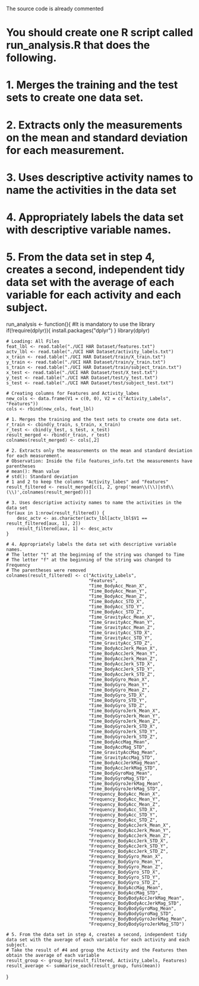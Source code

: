 The source code is already commented

# You should create one R script called run_analysis.R that does the following. 
# 1. Merges the training and the test sets to create one data set.
# 2. Extracts only the measurements on the mean and standard deviation for each measurement. 
# 3. Uses descriptive activity names to name the activities in the data set
# 4. Appropriately labels the data set with descriptive variable names. 
# 5. From the data set in step 4, creates a second, independent tidy data set with the average of each variable for each activity and each subject.


run_analysis <- function(){
    #It is mandatory to use the library
    if(!require(dplyr)){
        install.packages("dplyr")
    }
    library(dplyr)
    
    # Loading: All Files
    feat_lbl <- read.table("./UCI HAR Dataset/features.txt")
    actv_lbl <- read.table("./UCI HAR Dataset/activity_labels.txt")
    x_train <- read.table("./UCI HAR Dataset/train/X_train.txt")
    y_train <- read.table("./UCI HAR Dataset/train/y_train.txt")
    s_train <- read.table("./UCI HAR Dataset/train/subject_train.txt")
    x_test <- read.table("./UCI HAR Dataset/test/X_test.txt")
    y_test <- read.table("./UCI HAR Dataset/test/y_test.txt")
    s_test <- read.table("./UCI HAR Dataset/test/subject_test.txt")
    
    # Creating columns for Features and Activity_labes 
    new_cols <- data.frame(V1 = c(0, 0), V2 = c("Activity_Labels", "Features"))
    cols <- rbind(new_cols, feat_lbl)
    
    # 1. Merges the training and the test sets to create one data set.
    r_train <- cbind(y_train, s_train, x_train)
    r_test <- cbind(y_test, s_test, x_test)
    result_merged <- rbind(r_train, r_test)
    colnames(result_merged) <- cols[,2]
    
    # 2. Extracts only the measurements on the mean and standard deviation for each measurement.
    # Observation: Inside the file features_info.txt the measurements have parentheses
    # mean(): Mean value
    # std(): Standard deviation
    # 1 and 2 to keep the columns "Activity_labes" and "Features"
    result_filtered <- result_merged[c(1, 2, grep('mean\\(\\)|std\\(\\)',colnames(result_merged)))]
    
    # 3. Uses descriptive activity names to name the activities in the data set
    for(aux in 1:nrow(result_filtered)) {
        desc_actv <- as.character(actv_lbl[actv_lbl$V1 == result_filtered[aux, 1], 2])
        result_filtered[aux, 1] <- desc_actv
    }
    
    # 4. Appropriately labels the data set with descriptive variable names.
    # The letter "t" at the beginning of the string was changed to Time
    # The letter "f" at the beginning of the string was changed to Frequency
    # The parentheses were removed
    colnames(result_filtered) <- c("Activity_Labels", 
                                   "Features", 
                                   "Time_BodyAcc_Mean_X", 
                                   "Time_BodyAcc_Mean_Y", 
                                   "Time_BodyAcc_Mean_Z", 
                                   "Time_BodyAcc_STD_X", 
                                   "Time_BodyAcc_STD_Y", 
                                   "Time_BodyAcc_STD_Z", 
                                   "Time_GravityAcc_Mean_X", 
                                   "Time_GravityAcc_Mean_Y", 
                                   "Time_GravityAcc_Mean_Z", 
                                   "Time_GravityAcc_STD_X", 
                                   "Time_GravityAcc_STD_Y", 
                                   "Time_GravityAcc_STD_Z", 
                                   "Time_BodyAccJerk_Mean_X", 
                                   "Time_BodyAccJerk_Mean_Y", 
                                   "Time_BodyAccJerk_Mean_Z", 
                                   "Time_BodyAccJerk_STD_X", 
                                   "Time_BodyAccJerk_STD_Y", 
                                   "Time_BodyAccJerk_STD_Z", 
                                   "Time_BodyGyro_Mean_X", 
                                   "Time_BodyGyro_Mean_Y", 
                                   "Time_BodyGyro_Mean_Z", 
                                   "Time_BodyGyro_STD_X", 
                                   "Time_BodyGyro_STD_Y", 
                                   "Time_BodyGyro_STD_Z", 
                                   "Time_BodyGyroJerk_Mean_X", 
                                   "Time_BodyGyroJerk_Mean_Y", 
                                   "Time_BodyGyroJerk_Mean_Z", 
                                   "Time_BodyGyroJerk_STD_X", 
                                   "Time_BodyGyroJerk_STD_Y", 
                                   "Time_BodyGyroJerk_STD_Z", 
                                   "Time_BodyAccMag_Mean", 
                                   "Time_BodyAccMag_STD", 
                                   "Time_GravityAccMag_Mean", 
                                   "Time_GravityAccMag_STD", 
                                   "Time_BodyAccJerkMag_Mean", 
                                   "Time_BodyAccJerkMag_STD", 
                                   "Time_BodyGyroMag_Mean", 
                                   "Time_BodyGyroMag_STD", 
                                   "Time_BodyGyroJerkMag_Mean", 
                                   "Time_BodyGyroJerkMag_STD", 
                                   "Frequency_BodyAcc_Mean_X", 
                                   "Frequency_BodyAcc_Mean_Y", 
                                   "Frequency_BodyAcc_Mean_Z", 
                                   "Frequency_BodyAcc_STD_X", 
                                   "Frequency_BodyAcc_STD_Y", 
                                   "Frequency_BodyAcc_STD_Z", 
                                   "Frequency_BodyAccJerk_Mean_X", 
                                   "Frequency_BodyAccJerk_Mean_Y", 
                                   "Frequency_BodyAccJerk_Mean_Z", 
                                   "Frequency_BodyAccJerk_STD_X", 
                                   "Frequency_BodyAccJerk_STD_Y", 
                                   "Frequency_BodyAccJerk_STD_Z", 
                                   "Frequency_BodyGyro_Mean_X", 
                                   "Frequency_BodyGyro_Mean_Y", 
                                   "Frequency_BodyGyro_Mean_Z", 
                                   "Frequency_BodyGyro_STD_X", 
                                   "Frequency_BodyGyro_STD_Y", 
                                   "Frequency_BodyGyro_STD_Z", 
                                   "Frequency_BodyAccMag_Mean", 
                                   "Frequency_BodyAccMag_STD", 
                                   "Frequency_BodyBodyAccJerkMag_Mean", 
                                   "Frequency_BodyBodyAccJerkMag_STD", 
                                   "Frequency_BodyBodyGyroMag_Mean", 
                                   "Frequency_BodyBodyGyroMag_STD", 
                                   "Frequency_BodyBodyGyroJerkMag_Mean",
                                   "Frequency_BodyBodyGyroJerkMag_STD")
    
    # 5. From the data set in step 4, creates a second, independent tidy data set with the average of each variable for each activity and each subject.
    # Take the result of #4 and group the Activity and the Features then obtain the average of each variable
    result_group <- group_by(result_filtered, Activity_Labels, Features)
    result_average <- summarise_each(result_group, funs(mean))
}
